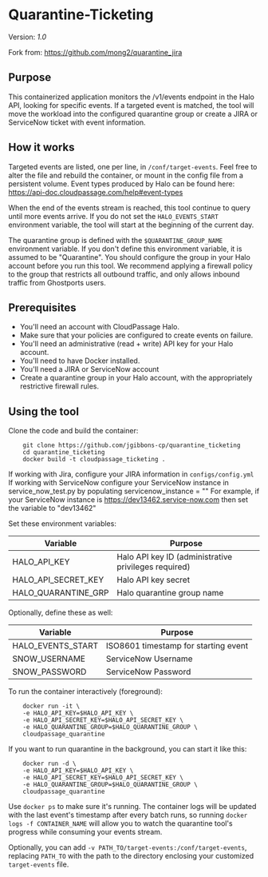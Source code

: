 # Quarantine-Ticketing

Version: *1.0*

Fork from: https://github.com/mong2/quarantine_jira

## Purpose
This containerized application monitors the /v1/events endpoint in the Halo API,
looking for specific events.  If a targeted event is matched, the tool will
move the workload into the configured quarantine group or create a JIRA or ServiceNow ticket with 
event information.

## How it works
Targeted events are listed, one per line, in `/conf/target-events`.  Feel free
to alter the file and rebuild the container, or mount in the config file from a
persistent volume.  Event types produced by Halo can be found here:
https://api-doc.cloudpassage.com/help#event-types

When the end of the events stream is reached, this tool continue to query
until more events arrive.  If you do not set the `HALO_EVENTS_START`
environment variable, the tool will start at the beginning of the current day.

The quarantine group is defined with the `$QUARANTINE_GROUP_NAME` environment
variable.  If you don't define this environment variable, it is assumed to be
"Quarantine". You should configure the group in your Halo account before you run
this tool.  We recommend applying a firewall policy to the group that restricts
all outbound traffic, and only allows inbound traffic from Ghostports users.

## Prerequisites

* You'll need an account with CloudPassage Halo.
* Make sure that your policies are configured to create events on failure.
* You'll need an administrative (read + write) API key for your Halo account.
* You'll need to have Docker installed.
* You'll need a JIRA or ServiceNow account
* Create a quarantine group in your Halo account, with the appropriately
restrictive firewall rules.


## Using the tool
Clone the code and build the container:

        git clone https://github.com/jgibbons-cp/quarantine_ticketing
        cd quarantine_ticketing
        docker build -t cloudpassage_ticketing .
        
If working with Jira, configure your JIRA information in `configs/config.yml`  
If working with ServiceNow configure your ServiceNow instance in service_now_test.py by populating servicenow_instance = ""  For example, if your ServiceNow instance is https://dev13462.service-now.com then set the variable to "dev13462"

Set these environment variables:

| Variable            | Purpose                                              |
|---------------------|------------------------------------------------------|
| HALO_API_KEY        | Halo API key ID (administrative privileges required) |
| HALO_API_SECRET_KEY | Halo API key secret                                  |
| HALO_QUARANTINE_GRP | Halo quarantine group name                           |


Optionally, define these as well:

| Variable            | Purpose                                   |
|---------------------|-------------------------------------------|
| HALO_EVENTS_START   | ISO8601 timestamp for starting event      |
| SNOW_USERNAME       | ServiceNow Username                       |
| SNOW_PASSWORD       | ServiceNow Password                       |


To run the container interactively (foreground):

        docker run -it \
        -e HALO_API_KEY=$HALO_API_KEY \
        -e HALO_API_SECRET_KEY=$HALO_API_SECRET_KEY \
        -e HALO_QUARANTINE_GROUP=$HALO_QUARANTINE_GROUP \
        cloudpassage_quarantine


If you want to run quarantine in the background, you can start it like this:

        docker run -d \
        -e HALO_API_KEY=$HALO_API_KEY \
        -e HALO_API_SECRET_KEY=$HALO_API_SECRET_KEY \
        -e HALO_QUARANTINE_GROUP=$HALO_QUARANTINE_GROUP \
        cloudpassage_quarantine


Use `docker ps` to make sure it's running.  The container logs will be updated
with the last event's timestamp after every batch runs, so running
`docker logs -f CONTAINER_NAME` will allow you to watch the quarantine tool's
progress while consuming your events stream.


Optionally, you can add `-v PATH_TO/target-events:/conf/target-events`,
replacing `PATH_TO` with the path to the directory enclosing your customized
`target-events` file.


<!---
#CPTAGS:community-supported automation
#TBICON:images/python_icon.png
-->

